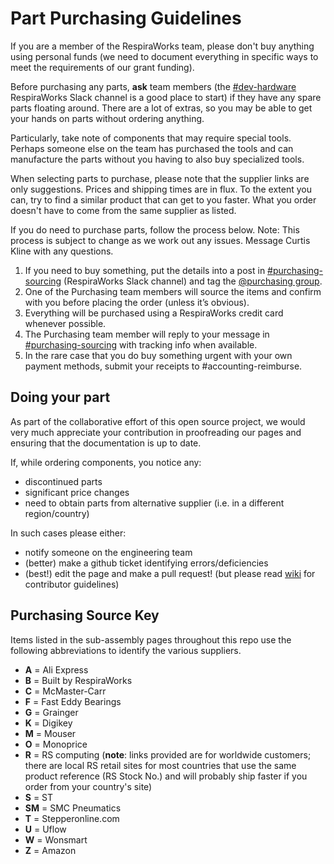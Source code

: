 # Part Purchasing Guidelines

If you are a member of the RespiraWorks team, please don't buy anything using personal funds (we need to document
everything in specific ways to meet the requirements of our grant funding).

Before purchasing any parts, **ask** team members
(the [#dev-hardware](https://respiraworks.slack.com/archives/C012UTERXD5) RespiraWorks Slack channel is a good place to
start) if they have any spare parts floating around. There are a lot of extras, so you may be able to get your hands on
parts without ordering anything.

Particularly, take note of components that may require special tools. Perhaps someone else on the team has purchased
the tools and can manufacture the parts without you having to also buy specialized tools.

When selecting parts to purchase, please note that the supplier links are only suggestions. Prices and shipping times
are in flux. To the extent you can, try to find a similar product that can get to you faster. What you order doesn't
have to come from the same supplier as listed.

If you do need to purchase parts, follow the process below. Note: This process is subject to change as we work out any
issues. Message Curtis Kline with any questions.

1. If you need to buy something, put the details into a post in
   [#purchasing-sourcing](https://respiraworks.slack.com/archives/C011FD2TEQM) (RespiraWorks Slack channel) and tag the
   [@purchasing group](https://respiraworks.slack.com/admin/user_groups).
2. One of the Purchasing team members will source the items and confirm with you before placing the order
   (unless it’s obvious).
3. Everything will be purchased using a RespiraWorks credit card whenever possible.
4. The Purchasing team member will reply to your message in
   [#purchasing-sourcing](https://respiraworks.slack.com/archives/C011FD2TEQM) with tracking info when available.
5. In the rare case that you do buy something urgent with your own payment methods, submit your receipts
   to #accounting-reimburse.

## Doing your part

As part of the collaborative effort of this open source project, we would very much appreciate your contribution in
proofreading our pages and ensuring that the documentation is up to date.

If, while ordering components, you notice any:
- discontinued parts
- significant price changes
- need to obtain parts from alternative supplier (i.e. in a different region/country)

In such cases please either:
- notify someone on the engineering team
- (better) make a github ticket identifying errors/deficiencies
- (best!) edit the page and make a pull request! (but please read
  [wiki](https://github.com/RespiraWorks/Ventilator/wiki) for contributor guidelines)

## Purchasing Source Key

Items listed in the sub-assembly pages throughout this repo use the following abbreviations to identify the various
suppliers.

* **A** = Ali Express
* **B** = Built by RespiraWorks
* **C** = McMaster-Carr
* **F** = Fast Eddy Bearings
* **G** = Grainger
* **K** = Digikey
* **M** = Mouser
* **O** = Monoprice
* **R** = RS computing
(**note**: links provided are for worldwide customers; there are local RS retail sites for most countries that use the
same product reference (RS Stock No.) and will probably ship faster if you order from your country's site)
* **S** = ST
* **SM** = SMC Pneumatics
* **T** = Stepperonline.com
* **U** = Uflow
* **W** = Wonsmart
* **Z** = Amazon

